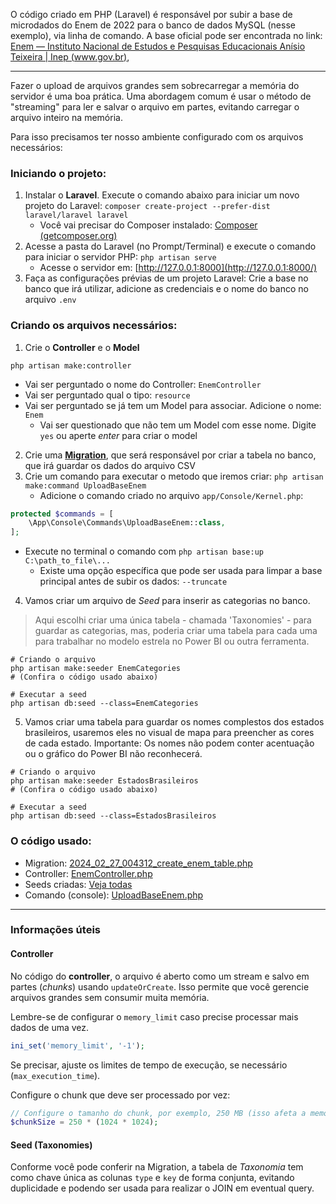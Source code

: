 O código criado em PHP (Laravel) é responsável por subir a base de microdados do Enem de 2022 para o banco de dados MySQL (nesse exemplo), via linha de comando. A base oficial pode ser encontrada no link: [Enem — Instituto Nacional de Estudos e Pesquisas Educacionais Anísio Teixeira | Inep (www.gov.br)](https://www.gov.br/inep/pt-br/acesso-a-informacao/dados-abertos/microdados/enem),

----

Fazer o upload de arquivos grandes sem sobrecarregar a memória do servidor é uma boa prática. Uma abordagem comum é usar o método de "streaming" para ler e salvar o arquivo em partes, evitando carregar o arquivo inteiro na memória.

Para isso precisamos ter nosso ambiente configurado com os arquivos necessários:

### Iniciando o projeto:
1) Instalar o **Laravel**. Execute o comando abaixo para iniciar um novo projeto do Laravel:
   `composer create-project --prefer-dist laravel/laravel laravel`
    - Você vai precisar do Composer instalado: [Composer (getcomposer.org)](https://getcomposer.org/download/)
2) Acesse a pasta do Laravel (no Prompt/Terminal) e execute o comando para iniciar o servidor PHP:
   `php artisan serve`
    - Acesse o servidor em: [http://127.0.0.1:8000](http://127.0.0.1:8000/)
3) Faça as configurações prévias de um projeto Laravel: Crie a base no banco que irá utilizar, adicione as credenciais e o nome do banco no arquivo `.env`

### Criando os arquivos necessários:

1) Crie o **Controller** e o **Model**

```shell
php artisan make:controller 
```

- Vai ser perguntado o nome do Controller: `EnemController`
- Vai ser perguntado qual o tipo: `resource`
- Vai ser perguntado se já tem um Model para associar. Adicione o nome: `Enem`
    - Vai ser questionado que não tem um Model com esse nome. Digite `yes` ou aperte _enter_ para criar o model

2) Crie uma **[Migration](https://laravel.com/docs/10.x/migrations)**, que será responsável por criar a tabela no banco, que irá guardar os dados do arquivo CSV
3) Crie um comando para executar o metodo que iremos criar:
    `php artisan make:command UploadBaseEnem`
   - Adicione o comando criado no arquivo `app/Console/Kernel.php`:
```php
protected $commands = [
    \App\Console\Commands\UploadBaseEnem::class,
];
```
   - Execute no terminal o comando com `php artisan base:up C:\path_to_file\...`
	   - Existe uma opção específica que pode ser usada para limpar a base principal antes de subir os dados: `--truncate`
4) Vamos criar um arquivo de _Seed_ para inserir as categorias no banco.
> Aqui escolhi criar uma única tabela - chamada 'Taxonomies' - para guardar as categorias, mas, poderia criar uma tabela para cada uma para trabalhar no modelo estrela no Power BI ou outra ferramenta. 
```shell
# Criando o arquivo
php artisan make:seeder EnemCategories
# (Confira o código usado abaixo)
```
```shell
# Executar a seed
php artisan db:seed --class=EnemCategories
```
5) Vamos criar uma tabela para guardar os nomes complestos dos estados brasileiros, usaremos eles no visual de mapa para preencher as cores de cada estado. Importante: Os nomes não podem conter acentuação ou o gráfico do Power BI não reconhecerá.
```shell
# Criando o arquivo
php artisan make:seeder EstadosBrasileiros
# (Confira o código usado abaixo)
```
```shell
# Executar a seed
php artisan db:seed --class=EstadosBrasileiros
```

### O código usado:

- Migration: [2024_02_27_004312_create_enem_table.php](https://github.com/b7s/EstudandoDados/blob/main/Enem/laravel/database/migrations/2024_02_27_004312_create_enem_table.php)
- Controller: [EnemController.php](https://github.com/b7s/EstudandoDados/blob/main/Enem/laravel/app/Http/Controllers/EnemController.php)
- Seeds criadas: [Veja todas](https://github.com/b7s/EstudandoDados/blob/main/Enem/laravel/database/seeders/)
- Comando (console): [UploadBaseEnem.php](https://github.com/b7s/EstudandoDados/blob/main/Enem/laravel/app/Console/Commands/UploadBaseEnem.php)

----

### Informações úteis

#### Controller

No código do **controller**, o arquivo é aberto como um stream e salvo em partes (_chunks_) usando `updateOrCreate`. Isso permite que você gerencie arquivos grandes sem consumir muita memória.

Lembre-se de configurar o `memory_limit` caso precise processar mais dados de uma vez.
```php
ini_set('memory_limit', '-1');
```

Se precisar, ajuste os limites de tempo de execução, se necessário (`max_execution_time`).

Configure o chunk que deve ser processado por vez:
```php
// Configure o tamanho do chunk, por exemplo, 250 MB (isso afeta a memória RAM utilizada)
$chunkSize = 250 * (1024 * 1024);
```

#### Seed (Taxonomies)

Conforme você pode conferir na Migration, a tabela de _Taxonomia_ tem como chave única as colunas `type` e `key` de forma conjunta, evitando duplicidade e podendo ser usada para realizar o JOIN em eventual query.

